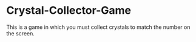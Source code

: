 # Crystal-Collector-Game
This is a game in which you must collect crystals to match the number on the screen. 
